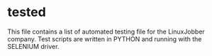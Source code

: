 # tested
This file contains a list of automated testing file for the LinuxJobber company.
Test scripts are written in PYTHON and running with the SELENIUM driver.
